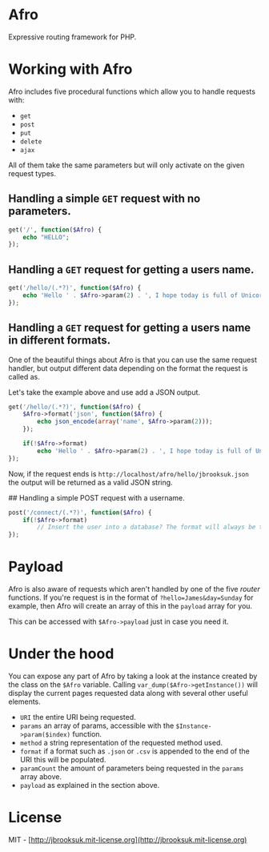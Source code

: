# Afro
Expressive routing framework for PHP.

# Working with Afro
Afro includes five procedural functions which allow you to handle requests with:

- `get`
- `post`
- `put`
- `delete`
- `ajax`

All of them take the same parameters but will only activate on the given request types.

## Handling a simple `GET` request with no parameters.

```php
get('/', function($Afro) {
    echo "HELLO";
});
```

## Handling a `GET` request for getting a users name.

```php
get('/hello/(.*?)', function($Afro) {
	echo 'Hello ' . $Afro->param(2) . ', I hope today is full of Unicorns.'
});
```

## Handling a `GET` request for getting a users name in different formats.
One of the beautiful things about Afro is that you can use the same request handler, but output different data depending on the format the request is called as.

Let's take the example above and use add a JSON output.

```php
get('/hello/(.*?)', function($Afro) {
	$Afro->format('json', function($Afro) {
        echo json_encode(array('name', $Afro->param(2)));
    });

    if(!$Afro->format)
		echo 'Hello ' . $Afro->param(2) . ', I hope today is full of Unicorns.'
});
```

Now, if the request ends is `http://localhost/afro/hello/jbrooksuk.json` the output will be returned as a valid JSON string.

## Handling a simple POST request with a username.

```php
post('/connect/(.*?)', function($Afro) {
    if(!$Afro->format)
    	// Insert the user into a database? The format will always be the same in whichever function you use.
});
```

# Payload
Afro is also aware of requests which aren't handled by one of the five *router* functions. If you're request is in the format of `?hello=James&day=Sunday` for example, then Afro will create an array of this in the `payload` array for you.

This can be accessed with `$Afro->payload` just in case you need it.

# Under the hood
You can expose any part of Afro by taking a look at the instance created by the class on the `$Afro` variable. Calling `var_dump($Afro->getInstance())` will display the current pages requested data along with several other useful elements.

- `URI` the entire URI being requested.
- `params` an array of params, accessible with the `$Instance->param($index)` function.
- `method` a string representation of the requested method used.
- `format` if a format such as `.json` or `.csv` is appended to the end of the URI this will be populated.
- `paramCount` the amount of parameters being requested in the `params` array above.
- `payload` as explained in the section above.

# License
MIT - [http://jbrooksuk.mit-license.org](http://jbrooksuk.mit-license.org)